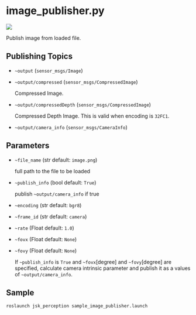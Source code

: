 # image_publisher.py

![](./images/image_publisher.png)

Publish image from loaded file.

## Publishing Topics
* `~output` (`sensor_msgs/Image`)

* `~output/compressed` (`sensor_msgs/CompressedImage`)

  Compressed Image.

* `~output/compressedDepth` (`sensor_msgs/CompressedImage`)

  Compressed Depth Image. This is valid when encoding is `32FC1`.

* `~output/camera_info` (`sensor_msgs/CameraInfo`)

## Parameters
* `~file_name` (str default: `image.png`)

  full path to the file to be loaded
* `~publish_info` (bool default: `True`)

  publish `~output/camera_info` if true

* `~encoding` (str default: `bgr8`)
* `~frame_id` (str default: `camera`)
* `~rate` (Float default: `1.0`)

* `~fovx` (Float default: `None`)
* `~fovy` (Float default: `None`)

  If `~publish_info` is `True` and `~fovx`[degree] and `~fovy`[degree] are specified,
  calculate camera intrinsic parameter and publish it as a values of
  `~output/camera_info`.

## Sample

```bash
roslaunch jsk_perception sample_image_publisher.launch
```
